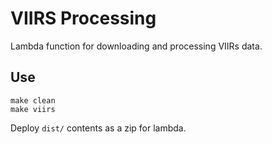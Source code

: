 # VIIRS Processing

Lambda function for downloading and processing VIIRs data.

## Use

```
make clean
make viirs
```

Deploy `dist/` contents as a zip for lambda.
